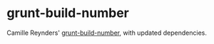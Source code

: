 # grunt-build-number

Camille Reynders' [grunt-build-number](https://github.com/creynders/grunt-build-number), with updated dependencies.
